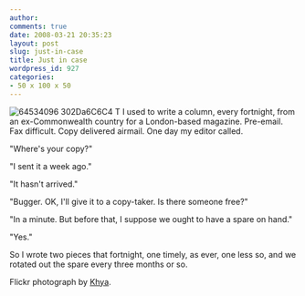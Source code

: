 ```yaml
---
author:
comments: true
date: 2008-03-21 20:35:23
layout: post
slug: just-in-case
title: Just in case
wordpress_id: 927
categories:
- 50 x 100 x 50
---
```


![64534096 302Da6C6C4 T](http://jeremycherfas.net/uploads/64534096-302da6c6c4-t.jpg) I used to write a column, every fortnight, from an ex-Commonwealth country for a London-based magazine. Pre-email. Fax difficult. Copy delivered airmail. One day my editor called.

"Where's your copy?"

"I sent it a week ago."

"It hasn't arrived."

"Bugger. OK, I'll give it to a copy-taker. Is there someone free?"

"In a minute. But before that, I suppose we ought to have a spare on hand."

"Yes."

So I wrote two pieces that fortnight, one timely, as ever, one less so, and we rotated out the spare every three months or so.

Flickr photograph by [Khya](http://flickr.com/photos/khya/64534096/).

